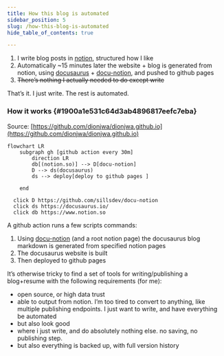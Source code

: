 ```yaml
---
title: How this blog is automated
sidebar_position: 5
slug: /how-this-blog-is-automated
hide_table_of_contents: true

---
```



1. I write blog posts in [notion](https://notion.so), structured how I like
1. Automatically ~15 minutes later the website + blog is generated from notion, using [docusaurus](https://docusaurus.io/) + [docu-notion](https://github.com/sillsdev/docu-notion), and pushed to github pages
1. ~~There’s nothing I actually needed to do except write~~

That’s it. I just write. The rest is automated.


### How it works {#1900a1e531c64d3ab4896817eefc7eba}


Source: [https://github.com/dionjwa/dionjwa.github.io](https://github.com/dionjwa/dionjwa.github.io)


```mermaid
flowchart LR
    subgraph gh [github action every 30m]
        direction LR
        db[(notion.so)] --> D[docu-notion]
        D --> ds(docusaurus)
        ds --> deploy[deploy to github pages ]

    end
  
  click D https://github.com/sillsdev/docu-notion
  click ds https://docusaurus.io/
  click db https://www.notion.so
```


A github action runs a few scripts commands:

1. Using [docu-notion](https://github.com/sillsdev/docu-notion) (and a root notion page) the docusaurus blog markdown is generated from specified notion pages
1. The docusaurus website is built
1. Then deployed to github pages

It’s otherwise tricky to find a set of tools for writing/publishing a blog+resume with the following requirements (for me):

- open source, or high data trust
- able to output from notion. I’m too tired to convert to anything, like multiple publishing endpoints. I just want to write, and have everything be automated
- but also look good
- where i just write, and do absolutely nothing else. no saving, no publishing step.
- but also everything is backed up, with full version history
